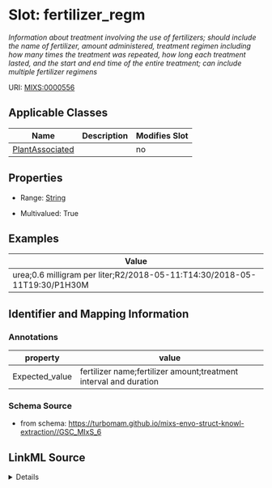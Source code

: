 # Slot: fertilizer_regm


_Information about treatment involving the use of fertilizers; should include the name of fertilizer, amount administered, treatment regimen including how many times the treatment was repeated, how long each treatment lasted, and the start and end time of the entire treatment; can include multiple fertilizer regimens_



URI: [MIXS:0000556](https://w3id.org/mixs/0000556)



<!-- no inheritance hierarchy -->




## Applicable Classes

| Name | Description | Modifies Slot |
| --- | --- | --- |
[PlantAssociated](PlantAssociated.md) |  |  no  |







## Properties

* Range: [String](String.md)

* Multivalued: True






## Examples

| Value |
| --- |
| urea;0.6 milligram per liter;R2/2018-05-11:T14:30/2018-05-11T19:30/P1H30M |

## Identifier and Mapping Information





### Annotations

| property | value |
| --- | --- |
| Expected_value | fertilizer name;fertilizer amount;treatment interval and duration || Preferred_unit | gram, mole per liter, milligram per liter |



### Schema Source


* from schema: https://turbomam.github.io/mixs-envo-struct-knowl-extraction//GSC_MIxS_6




## LinkML Source

<details>
```yaml
name: fertilizer_regm
annotations:
  Expected_value:
    tag: Expected_value
    value: fertilizer name;fertilizer amount;treatment interval and duration
  Preferred_unit:
    tag: Preferred_unit
    value: gram, mole per liter, milligram per liter
description: Information about treatment involving the use of fertilizers; should
  include the name of fertilizer, amount administered, treatment regimen including
  how many times the treatment was repeated, how long each treatment lasted, and the
  start and end time of the entire treatment; can include multiple fertilizer regimens
title: fertilizer regimen
notes:
- regimen
examples:
- value: urea;0.6 milligram per liter;R2/2018-05-11:T14:30/2018-05-11T19:30/P1H30M
from_schema: https://turbomam.github.io/mixs-envo-struct-knowl-extraction//GSC_MIxS_6
rank: 1000
string_serialization: '{text};{float} {unit};{Rn/start_time/end_time/duration}'
slot_uri: MIXS:0000556
multivalued: true
alias: fertilizer_regm
domain_of:
- PlantAssociated
range: string
required: false
recommended: false

```
</details>